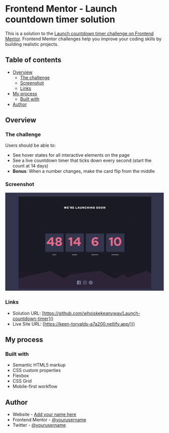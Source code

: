 # Frontend Mentor - Launch countdown timer solution

This is a solution to the [Launch countdown timer challenge on Frontend Mentor](https://www.frontendmentor.io/challenges/launch-countdown-timer-N0XkGfyz-). Frontend Mentor challenges help you improve your coding skills by building realistic projects. 

## Table of contents

- [Overview](#overview)
  - [The challenge](#the-challenge)
  - [Screenshot](#screenshot)
  - [Links](#links)
- [My process](#my-process)
  - [Built with](#built-with)
- [Author](#author)

## Overview

### The challenge

Users should be able to:

- See hover states for all interactive elements on the page
- See a live countdown timer that ticks down every second (start the count at 14 days)
- **Bonus**: When a number changes, make the card flip from the middle

### Screenshot

![](screenshot.png)

### Links

- Solution URL: [https://github.com/whoiskekeanyway/Launch-countdown-timer]()
- Live Site URL: [https://keen-torvalds-a7a200.netlify.app/]()

## My process

### Built with

- Semantic HTML5 markup
- CSS custom properties
- Flexbox
- CSS Grid
- Mobile-first workflow

## Author

- Website - [Add your name here](https://scriptsandtags.com)
- Frontend Mentor - [@yourusername](https://www.frontendmentor.io/profile/whoiskekeanyway)
- Twitter - [@yourusername](https://www.twitter.com/whoiskekeanyway)
